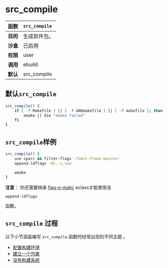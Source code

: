 # src_compile

| **函数** | `src_compile` |
| :------- | :------------ |
| **目的** | 生成软件包。  |
| **沙盒** | 已启用        |
| **权限** | user          |
| **调用** | ebuild        |
| **默认** | src_compile   |

## 默认`src_compile`

```bash
src_compile() {
	if [ -f Makefile ] || [ -f GNUmakefile ] || [ -f makefile ]; then
		emake || die "emake failed"
	fi
}
```

## `src_compile`样例

```bash
src_compile() {
	use sparc && filter-flags -fomit-frame-pointer
	append-ldflags -Wl,-z,now

	emake
}

```

<div class="alert alert-note">
<b>注意</b>： 你还需要继承 <a href="../../../eclass-reference/flag-o-matic.eclass.md">flag-o-matic</a> eclass才能使用该<code><pre>append-ldflags</pre></code>函数。
</div>

## `src_compile` 过程

以下小节涵盖编写 `src_compile` 函数时经常出现的不同主题 。

- [配置构建环境](./configuring-build-environment.md)
- [建立一个包裹](./building-a-package.md)
- [没有构建系统](./no-build-system.md)
